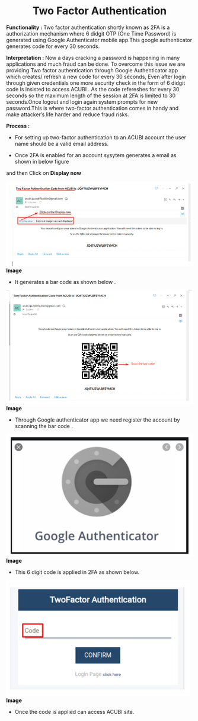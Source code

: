 <h1><center>Two Factor Authentication</center> </h1>

  

<b> Functionality :  </b> Two factor authentication shortly known as 2FA is a authorization mechanism where 6 didgit OTP (One Time Password) is generated using Google Authenticator mobile app.This google authenticator generates code for every 30 seconds.

  

<b> Interpretation :  </b> Now a days cracking a password is happening in many applications and much fraud can be done. To overcome this issue we are providing Two factor authentication through Google Authenticator app which creates/ refresh a new code for every 30 seconds, Even after login through given credentials one more security check in the form of 6 didgit code is insisted to access ACUBI . As the code refereshes for every 30 seconds so the maximum length of the session at 2FA is limited to 30 seconds.Once logout and login again system prompts for new password.This is where two-factor authentication comes in handy and make attacker’s life harder and reduce fraud risks.

  

<b> Process :  </b>

  

-   For setting up two-factor authentication to an ACUBI account the user name should be a valid email address.
    

-   Once 2FA is enabled for an account sysytem generates a email as shown in below figure
    

and then Click on <b> Display now </b> 

![enter image description here](https://github.com/surifirstpin/AcuBI_Technical_Documents/blob/master/images/2FA%201.png?raw=true)<b><font color = "Black" >Image </font></b>

-   It generates a bar code as shown below .

![enter image description here](https://github.com/surifirstpin/AcuBI_Technical_Documents/blob/master/images/2FA%202.png?raw=true)<b><font color = "Black" >Image </font></b>

-   Through Google authenticator app we need register the account by scanning the bar code .



![enter image description here](https://github.com/surifirstpin/AcuBI_Technical_Documents/blob/master/images/2FA%203.png?raw=true)<b><font color = "Black" >Image </font></b>
  

-   This 6 digit code is applied in 2FA as shown below.

![enter image description here](https://github.com/surifirstpin/AcuBI_Technical_Documents/blob/master/images/2FA%204.png?raw=true)
<b><font color = "Black" >Image </font></b>


-   Once the code is applied can access ACUBI site.
<!--stackedit_data:
eyJoaXN0b3J5IjpbOTA2Mjc4NjEyLDE4NDQ3MzYzNDAsLTEyMT
MxNzM2MzAsMTYwODMyMTk3NiwtNTYyNDU1MjkwXX0=
-->